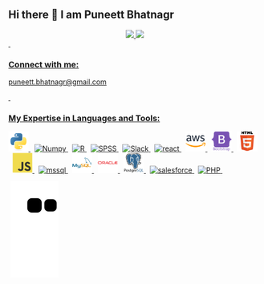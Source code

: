 ## Hi there 👋 I am Puneett Bhatnagr
<div align="center">
  <a href="https://github.com/puneettbhatnagr">
  <img height="180em" src="https://github-readme-stats.vercel.app/api?username=puneettbhatnagr&show_icons=true&theme=dracula&include_all_commits=false&count_private=true"/>
  <img height="180em" src="https://github-readme-stats.vercel.app/api/top-langs/?username=puneettbhatnagr&layout=compact&langs_count=7&theme=dracula"/>
</div>&nbsp;
<h3 align="left">Connect with me:</h3>
<p align="left">
puneett.bhatnagr@gmail.com
</p>&nbsp;

<h3 align="left">My Expertise in Languages and Tools:</h3>
<p align="left"> 
<a href="https://www.python.org" target="_blank" rel="noreferrer"> <img src="https://raw.githubusercontent.com/devicons/devicon/master/icons/python/python-original.svg" alt="python" width="40" height="40"/> </a> &nbsp;
<a href="https://reactjs.org/" target="_blank" rel="noreferrer"> <img src="https://cdn.jsdelivr.net/gh/devicons/devicon/icons/numpy/numpy-original.svg" alt="Numpy" width="40" height="40"/> </a>   &nbsp;
<a href="https://reactjs.org/" target="_blank" rel="noreferrer"> <img src="https://cdn.jsdelivr.net/gh/devicons/devicon/icons/r/r-original.svg" alt="R" width="40" height="40"/> </a>   &nbsp;
<a href="https://reactjs.org/" target="_blank" rel="noreferrer"> <img src="https://cdn.jsdelivr.net/gh/devicons/devicon/icons/spss/spss-original.svg" alt="SPSS" width="40" height="40"/> </a>   &nbsp;
<a href="https://reactjs.org/" target="_blank" rel="noreferrer"> <img src="https://cdn.jsdelivr.net/gh/devicons/devicon/icons/slack/slack-original.svg" alt="Slack" width="40" height="40"/> </a>   &nbsp;
<a href="https://reactjs.org/" target="_blank" rel="noreferrer"> <img src="https://cdn.jsdelivr.net/gh/devicons/devicon/icons/wordpress/wordpress-original.svg" alt="react" width="40" height="40"/> </a>   &nbsp;  
<a href="https://aws.amazon.com" target="_blank" rel="noreferrer"> <img src="https://raw.githubusercontent.com/devicons/devicon/master/icons/amazonwebservices/amazonwebservices-original-wordmark.svg" alt="aws" width="40" height="40"/> </a> &nbsp;
<a href="https://getbootstrap.com" target="_blank" rel="noreferrer"> <img src="https://raw.githubusercontent.com/devicons/devicon/master/icons/bootstrap/bootstrap-plain-wordmark.svg" alt="bootstrap" width="40" height="40"/> </a> &nbsp;
<a href="https://www.w3.org/html/" target="_blank" rel="noreferrer"> <img src="https://raw.githubusercontent.com/devicons/devicon/master/icons/html5/html5-original-wordmark.svg" alt="html5" width="40" height="40"/> </a> &nbsp;
<a href="https://developer.mozilla.org/en-US/docs/Web/JavaScript" target="_blank" rel="noreferrer"> <img src="https://raw.githubusercontent.com/devicons/devicon/master/icons/javascript/javascript-original.svg" alt="javascript" width="40" height="40"/> </a> &nbsp;
<a href="https://www.microsoft.com/en-us/sql-server" target="_blank" rel="noreferrer"> <img src="https://www.svgrepo.com/show/303229/microsoft-sql-server-logo.svg" alt="mssql" width="40" height="40"/> </a> &nbsp;
<a href="https://www.mysql.com/" target="_blank" rel="noreferrer"> <img src="https://raw.githubusercontent.com/devicons/devicon/master/icons/mysql/mysql-original-wordmark.svg" alt="mysql" width="40" height="40"/> </a> &nbsp;
<a href="https://www.oracle.com/" target="_blank" rel="noreferrer"> <img src="https://raw.githubusercontent.com/devicons/devicon/master/icons/oracle/oracle-original.svg" alt="oracle" width="40" height="40"/> </a> &nbsp;
<a href="https://www.postgresql.org" target="_blank" rel="noreferrer"> <img src="https://raw.githubusercontent.com/devicons/devicon/master/icons/postgresql/postgresql-original-wordmark.svg" alt="postgresql" width="40" height="40"/> </a> &nbsp;
<a href="https://reactjs.org/" target="_blank" rel="noreferrer"> <img src="https://cdn.jsdelivr.net/gh/devicons/devicon/icons/salesforce/salesforce-original.svg" alt="salesforce" width="40" height="40"/> </a>   &nbsp;
<a href="https://reactjs.org/" target="_blank" rel="noreferrer"> <img src="https://cdn.jsdelivr.net/gh/devicons/devicon/icons/php/php-original.svg" alt="PHP" width="40" height="40"/> </a>   &nbsp;

</p>

  
</div>
  

 
<div>  
  
<img></a> 
  ![Snake animation](https://github.com/rafaballerini/rafaballerini/blob/output/github-contribution-grid-snake.svg)
   ##
 
</div>
